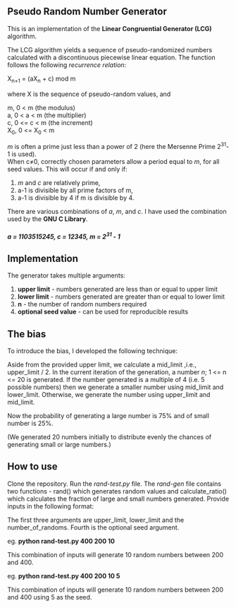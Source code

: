 ## Pseudo Random Number Generator

This is an implementation of the **Linear Congruential Generator (LCG)** algorithm.

The LCG algorithm yields a sequence of pseudo-randomized numbers calculated with a discontinuous piecewise linear equation. The function follows the following *recurrence relation*:

X<sub>n+1</sub> = (aX<sub>n</sub> + c) mod m

where X is the sequence of pseudo-random values, and

m, 0 < m (the modulus)<br>
a, 0 < a < m (the multiplier)<br>
c, 0 <= c < m (the increment)<br>
X<sub>0</sub>, 0 <= X<sub>0</sub> < m

*m* is often a prime just less than a power of 2 (here the Mersenne Prime 2<sup>31</sup>-1 is used).<br>When c&ne;0, correctly chosen parameters allow a period equal to *m*, for all seed values. This will occur if and only if:

1. *m* and *c* are relatively prime,
2. a-1 is divisible by all prime factors of m,
3. a-1 is divisible by 4 if m is divisible by 4.

There are various combinations of *a*, *m*, and *c*. I have used the combination used by the **GNU C Library**.

##### a = 1103515245, c = 12345, m = 2<sup>31</sup> - 1

## Implementation

The generator takes multiple arguments:

1. **upper limit** - numbers generated are less than or equal to upper limit
2. **lower limit** - numbers generated are greater than or equal to lower limit
3. **n** - the number of random numbers required
4. **optional seed value** - can be used for reproducible results

## The bias

To introduce the bias, I developed the following technique:

Aside from the provided upper limit, we calculate a mid_limit ,i.e., upper_limit / 2. In the current iteration of the generation, a number *n*; 1 <= n <= 20 is generated. If the number generated is a multiple of 4 (i.e. 5 possible numbers) then we generate a smaller number using mid_limit and lower_limit. Otherwise, we generate the number using upper_limit and mid_limit.

Now the probability of generating a large number is 75% and of small number is 25%.

(We generated 20 numbers initially to distribute evenly the chances of generating small or large numbers.)

## How to use

Clone the repository. Run the *rand-test.py* file. The *rand-gen* file contains two functions - rand() which generates random values and calculate_ratio() which calculates the fraction of large and small numbers generated. Provide inputs in the following format:

The first three arguments are upper_limit, lower_limit and the number_of_randoms. Fourth is the optional seed argument.

eg. **python rand-test.py 400 200 10**

This combination of inputs will generate 10 random numbers between 200 and 400.

eg. **python rand-test.py 400 200 10 5**

This combination of inputs will generate 10 random numbers between 200 and 400 using 5 as the seed.
